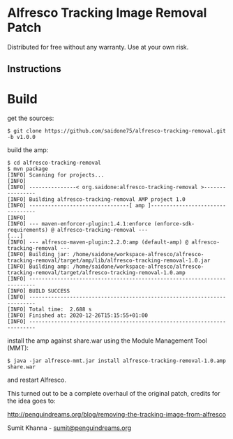 # Alfresco Tracking Image Removal Patch
Distributed for free without any warranty. Use at your own risk.

## Instructions
# Build
get the sources:
```console
$ git clone https://github.com/saidone75/alfresco-tracking-removal.git -b v1.0.0
```
build the amp:
```console
$ cd alfresco-tracking-removal
$ mvn package
[INFO] Scanning for projects...
[INFO]
[INFO] ---------------< org.saidone:alfresco-tracking-removal >----------------
[INFO] Building alfresco-tracking-removal AMP project 1.0
[INFO] --------------------------------[ amp ]---------------------------------
[INFO]
[INFO] --- maven-enforcer-plugin:1.4.1:enforce (enforce-sdk-requirements) @ alfresco-tracking-removal ---
[...]
[INFO] --- alfresco-maven-plugin:2.2.0:amp (default-amp) @ alfresco-tracking-removal ---
[INFO] Building jar: /home/saidone/workspace-alfresco/alfresco-tracking-removal/target/amp/lib/alfresco-tracking-removal-1.0.jar
[INFO] Building amp: /home/saidone/workspace-alfresco/alfresco-tracking-removal/target/alfresco-tracking-removal-1.0.amp
[INFO] ------------------------------------------------------------------------
[INFO] BUILD SUCCESS
[INFO] ------------------------------------------------------------------------
[INFO] Total time:  2.688 s
[INFO] Finished at: 2020-12-26T15:15:55+01:00
[INFO] ------------------------------------------------------------------------
```
install the amp against share.war using the Module Management Tool (MMT):
```
$ java -jar alfresco-mmt.jar install alfresco-tracking-removal-1.0.amp share.war
```
and restart Alfresco.

This turned out to be a complete overhaul of the original patch, credits for the idea goes to:

http://penguindreams.org/blog/removing-the-tracking-image-from-alfresco 

Sumit Khanna - <sumit@penguindreams.org>
